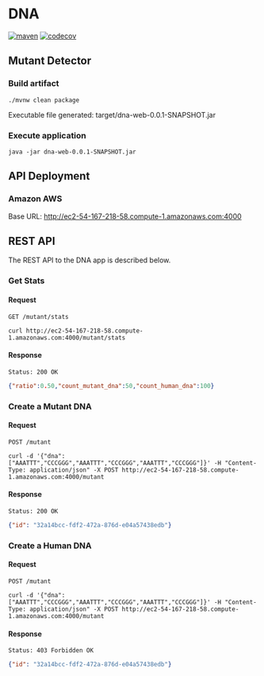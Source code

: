 # DNA
[![maven](https://github.com/schambeck/dna/actions/workflows/maven.yml/badge.svg)](https://github.com/schambeck/dna/actions/workflows/maven.yml)
[![codecov](https://codecov.io/gh/schambeck/dna/branch/main/graph/badge.svg?token=7YX6TXBH4M)](https://codecov.io/gh/schambeck/dna)

## Mutant Detector

### Build artifact

    ./mvnw clean package

Executable file generated: target/dna-web-0.0.1-SNAPSHOT.jar

### Execute application

    java -jar dna-web-0.0.1-SNAPSHOT.jar

## API Deployment

### Amazon AWS

Base URL: http://ec2-54-167-218-58.compute-1.amazonaws.com:4000

## REST API

The REST API to the DNA app is described below.

### Get Stats

#### Request

`GET /mutant/stats`

    curl http://ec2-54-167-218-58.compute-1.amazonaws.com:4000/mutant/stats

#### Response

    Status: 200 OK

```json
{"ratio":0.50,"count_mutant_dna":50,"count_human_dna":100}
```

### Create a Mutant DNA

#### Request

`POST /mutant`

    curl -d '{"dna": ["AAATTT","CCCGGG","AAATTT","CCCGGG","AAATTT","CCCGGG"]}' -H "Content-Type: application/json" -X POST http://ec2-54-167-218-58.compute-1.amazonaws.com:4000/mutant

#### Response

    Status: 200 OK

```json
{"id": "32a14bcc-fdf2-472a-876d-e04a57438edb"}
```

### Create a Human DNA

#### Request

`POST /mutant`

    curl -d '{"dna": ["AAATTT","CCCGGG","AAATTT","CCCGGG","AAATTT","CCCGGG"]}' -H "Content-Type: application/json" -X POST http://ec2-54-167-218-58.compute-1.amazonaws.com:4000/mutant

#### Response

    Status: 403 Forbidden OK

```json
{"id": "32a14bcc-fdf2-472a-876d-e04a57438edb"}

```

